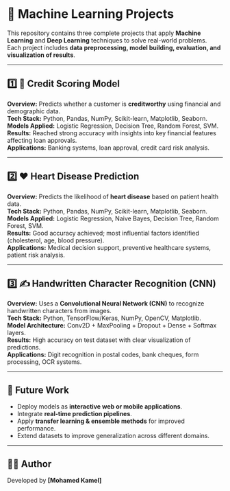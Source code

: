 # 🚀 Machine Learning Projects

This repository contains three complete projects that apply **Machine Learning** and **Deep Learning** techniques to solve real-world problems.  
Each project includes **data preprocessing, model building, evaluation, and visualization of results**.

---

## 1️⃣ 🏦 Credit Scoring Model
**Overview:** Predicts whether a customer is **creditworthy** using financial and demographic data.  
**Tech Stack:** Python, Pandas, NumPy, Scikit-learn, Matplotlib, Seaborn.  
**Models Applied:** Logistic Regression, Decision Tree, Random Forest, SVM.  
**Results:** Reached strong accuracy with insights into key financial features affecting loan approvals.  
**Applications:** Banking systems, loan approval, credit card risk analysis.  

---

## 2️⃣ ❤️ Heart Disease Prediction
**Overview:** Predicts the likelihood of **heart disease** based on patient health data.  
**Tech Stack:** Python, Pandas, NumPy, Scikit-learn, Matplotlib, Seaborn.  
**Models Applied:** Logistic Regression, Naive Bayes, Decision Tree, Random Forest, SVM.  
**Results:** Good accuracy achieved; most influential factors identified (cholesterol, age, blood pressure).  
**Applications:** Medical decision support, preventive healthcare systems, patient risk analysis.  

---

## 3️⃣ ✍️ Handwritten Character Recognition (CNN)
**Overview:** Uses a **Convolutional Neural Network (CNN)** to recognize handwritten characters from images.  
**Tech Stack:** Python, TensorFlow/Keras, NumPy, OpenCV, Matplotlib.  
**Model Architecture:** Conv2D + MaxPooling + Dropout + Dense + Softmax layers.  
**Results:** High accuracy on test dataset with clear visualization of predictions.  
**Applications:** Digit recognition in postal codes, bank cheques, form processing, OCR systems.  

---

## 🔮 Future Work
- Deploy models as **interactive web or mobile applications**.  
- Integrate **real-time prediction pipelines**.  
- Apply **transfer learning & ensemble methods** for improved performance.  
- Extend datasets to improve generalization across different domains.  

---

## 👨‍💻 Author
Developed by **[Mohamed Kamel]**  

